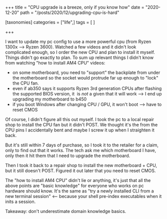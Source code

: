 +++
title = "CPU upgrade is a breeze, only if you know how"
date = "2020-12-20"
path = "/posts/2020/12/upgrading-cpu-is-hard"

[taxonomies]
categories = ["life",]
tags = [ ]

+++

I want to update my pc config to use a more powerful cpu (from Ryzen 1300x --> Ryzen 3600). Watched a few videos and it didn't look complicated enough, so I order the new CPU and plan to install it myself. Things didn't go exactly to plan. To sum up relevant things I didn't know from watching "how to install AM4 CPU" videos:

- on some motherboard, you need to "support" the backplate from under the motherboard so the socket would protrude far up enough to "lock" the CPU fan.
- even if ab350 says it supports Ryzen 3rd generation CPUs after flashing the supported BIOS version, it  is *not* a given that it will work --> I end up upgrading my motherboard to b450
- if you boot Windows after changing CPU / GPU, it won't boot --> have to reset CMOS

Of course, I didn't figure all this out myself. I took the pc to a local repair shop to install the CPU fan but it didn't POST. We thought it's the from the CPU pins I accidentally bent and maybe I screw it up when I straighten it back.

But it's still within 7 days of purchase, so I took it to the retailer for a claim, only to find out that it works. The tech ask me which motherboard I have, only then it hit them that I need to upgrade the motherboard.

Then I took it back to a repair shop to install the new motherboard + CPU, but it still doesn't POST. Figured it out later that you need to reset CMOS.

The "how to install AM4 CPU" didn't lie or anything, it's just that all the above points are "basic knowledge" for everyone who works on pc hardware should know. It's the same as "try a newly installed CLI from a new terminal session" <– because your shell pre-index executables when it inits a session.

Takeaway: don't underestimate domain knowledge basics.
